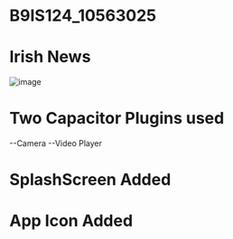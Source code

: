 # B9IS124_10563025

# Irish News

![image](https://user-images.githubusercontent.com/31155921/209357672-4a6e7301-ed67-4fe2-bf8a-18cb2e14602b.png)

# Two Capacitor Plugins used

--Camera
--Video Player

# SplashScreen Added

# App Icon Added
